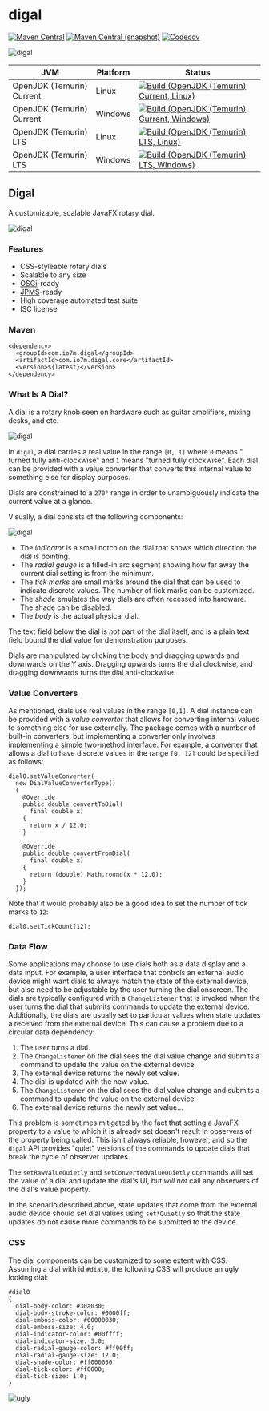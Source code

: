 digal
===

[![Maven Central](https://img.shields.io/maven-central/v/com.io7m.digal/com.io7m.digal.svg?style=flat-square)](http://search.maven.org/#search%7Cga%7C1%7Cg%3A%22com.io7m.digal%22)
[![Maven Central (snapshot)](https://img.shields.io/nexus/s/https/s01.oss.sonatype.org/com.io7m.digal/com.io7m.digal.svg?style=flat-square)](https://s01.oss.sonatype.org/content/repositories/snapshots/com/io7m/digal/)
[![Codecov](https://img.shields.io/codecov/c/github/io7m/digal.svg?style=flat-square)](https://codecov.io/gh/io7m/digal)

![digal](./src/site/resources/digal.jpg?raw=true)

| JVM                       | Platform | Status |
|---------------------------|----------|--------|
| OpenJDK (Temurin) Current | Linux    | [![Build (OpenJDK (Temurin) Current,   Linux)](https://img.shields.io/github/actions/workflow/status/io7m/digal/main.linux.temurin.current?branch=develop)](https://github.com/io7m/digal/actions?query=workflow%3Amain.linux.temurin.current)     |
| OpenJDK (Temurin) Current | Windows  | [![Build (OpenJDK (Temurin) Current, Windows)](https://img.shields.io/github/actions/workflow/status/io7m/digal/main.windows.temurin.current?branch=develop)](https://github.com/io7m/digal/actions?query=workflow%3Amain.windows.temurin.current) |
| OpenJDK (Temurin) LTS     | Linux    | [![Build (OpenJDK (Temurin) LTS,       Linux)](https://img.shields.io/github/actions/workflow/status/io7m/digal/main.linux.temurin.lts?branch=develop)](https://github.com/io7m/digal/actions?query=workflow%3Amain.linux.temurin.lts)             |
| OpenJDK (Temurin) LTS     | Windows  | [![Build (OpenJDK (Temurin) LTS,     Windows)](https://img.shields.io/github/actions/workflow/status/io7m/digal/main.windows.temurin.lts?branch=develop)](https://github.com/io7m/digal/actions?query=workflow%3Amain.windows.temurin.lts)         |


## Digal

A customizable, scalable JavaFX rotary dial.

![digal](src/site/resources/dial0.png)

### Features

* CSS-styleable rotary dials
* Scalable to any size
* [OSGi](http://www.osgi.org)-ready
* [JPMS](https://en.wikipedia.org/wiki/Java_Platform_Module_System)-ready
* High coverage automated test suite
* ISC license

### Maven

```
<dependency>
  <groupId>com.io7m.digal</groupId>
  <artifactId>com.io7m.digal.core</artifactId>
  <version>${latest}</version>
</dependency>
```

### What Is A Dial?

A dial is a rotary knob seen on hardware such as guitar amplifiers, mixing
desks, and etc.

![digal](src/site/resources/desk.jpg)

In `digal`, a dial carries a real value in the range `[0, 1]` where `0` means "
turned fully anti-clockwise" and `1` means "turned fully clockwise". Each dial
can be provided with a value converter that converts this internal value to
something else for display purposes.

Dials are constrained to a `270°` range in order to unambiguously indicate the
current value at a glance.

Visually, a dial consists of the following components:

![digal](src/site/resources/dial1.png)

* The _indicator_ is a small notch on the dial that shows which direction the
  dial is pointing.
* The _radial gauge_ is a filled-in arc segment showing how far away the current
  dial setting is from the minimum.
* The _tick marks_ are small marks around the dial that can be used to indicate
  discrete values. The number of tick marks can be customized.
* The _shade_ emulates the way dials are often recessed into hardware. The shade
  can be disabled.
* The _body_ is the actual physical dial.

The text field below the dial is _not_ part of the dial itself, and is a plain
text field bound the dial value for demonstration purposes.

Dials are manipulated by clicking the body and dragging upwards and downwards
on the Y axis. Dragging upwards turns the dial clockwise, and dragging downwards
turns the dial anti-clockwise.

### Value Converters

As mentioned, dials use real values in the range `[0,1]`. A dial instance
can be provided with a _value converter_ that allows for converting internal
values to something else for use externally. The package comes with a number
of built-in converters, but implementing a converter only involves implementing
a simple two-method interface. For example, a converter that allows a dial
to have discrete values in the range `[0, 12]` could be specified as follows:

```
dial0.setValueConverter(
  new DialValueConverterType()
  {
    @Override
    public double convertToDial(
      final double x)
    {
      return x / 12.0;
    }

    @Override
    public double convertFromDial(
      final double x)
    {
      return (double) Math.round(x * 12.0);
    }
  });
```

Note that it would probably also be a good idea to set the number of tick
marks to `12`:

```
dial0.setTickCount(12);
```

### Data Flow

Some applications may choose to use dials both as a data display and a data
input. For example, a user interface that controls an external audio device
might want dials to always match the state of the external device, but also
need to be adjustable by the user turning the dial onscreen. The dials are
typically configured with a `ChangeListener` that is invoked when the user
turns the dial that submits commands to update the external device. Additionally,
the dials are usually set to particular values when state updates a received
from the external device. This can cause a problem due to a circular data
dependency:

  1. The user turns a dial.
  2. The `ChangeListener` on the dial sees the dial value change and submits
     a command to update the value on the external device.
  3. The external device returns the newly set value.
  4. The dial is updated with the new value.
  5. The `ChangeListener` on the dial sees the dial value change and submits
     a command to update the value on the external device.
  6. The external device returns the newly set value...

This problem is sometimes mitigated by the fact that setting a JavaFX property
to a value to which it is already set doesn't result in observers of the
property being called. This isn't always reliable, however, and so the
`digal` API provides "quiet" versions of the commands to update dials that
break the cycle of observer updates.

The `setRawValueQuietly` and `setConvertedValueQuietly` commands will set
the value of a dial and update the dial's UI, but _will not_ call any observers
of the dial's value property.

In the scenario described above, state updates that come from the external
audio device should set dial values using `set*Quietly` so that the state
updates do not cause more commands to be submitted to the device.

### CSS

The dial components can be customized to some extent with CSS. Assuming
a dial with id `#dial0`, the following CSS will produce an ugly looking dial:

```
#dial0
{
  dial-body-color: #30a030;
  dial-body-stroke-color: #0000ff;
  dial-emboss-color: #00000030;
  dial-emboss-size: 4.0;
  dial-indicator-color: #00ffff;
  dial-indicator-size: 3.0;
  dial-radial-gauge-color: #ff00ff;
  dial-radial-gauge-size: 12.0;
  dial-shade-color: #ff000050;
  dial-tick-color: #ff0000;
  dial-tick-size: 1.0;
}
```

![ugly](com.io7m.digal.tests/src/test/resources/com/io7m/digal/tests/dial.png)

